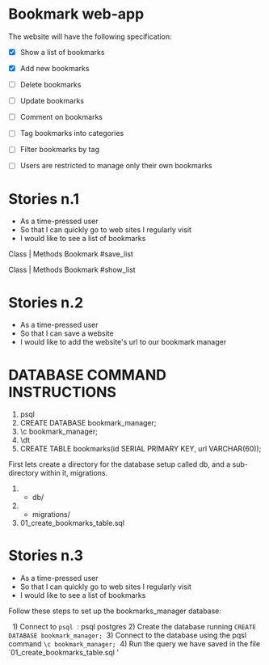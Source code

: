 # Bookmark web-app
The website will have the following specification:

- [x] Show a list of bookmarks
- [x] Add new bookmarks
- [ ] Delete bookmarks
- [ ] Update bookmarks
- [ ] Comment on bookmarks
- [ ] Tag bookmarks into categories
- [ ] Filter bookmarks by tag
- [ ] Users are restricted to manage only their own bookmarks


# Stories n.1
* As a time-pressed user
* So that I can quickly go to web sites I regularly visit
* I would like to see a list of bookmarks

Class 			|    Methods
Bookmark		     #save_list

Class 			|    Methods
Bookmark		     #show_list

# Stories n.2
* As a time-pressed user
* So that I can save a website
* I would like to add the website's url to our bookmark manager


# DATABASE COMMAND INSTRUCTIONS

1. psql
2. CREATE DATABASE bookmark_manager;
3. \c bookmark_manager;
4. \dt
5. CREATE TABLE bookmarks(id SERIAL PRIMARY KEY, url VARCHAR(60));

First lets create a directory for the database setup called db, and a sub-directory within it, migrations.

1. - db/
2.   - migrations/
3. 01_create_bookmarks_table.sql

# Stories n.3

* As a time-pressed user
* So that I can quickly go to web sites I regularly visit
* I would like to see a list of bookmarks


Follow these steps to set up the bookmarks_manager database:

  1) Connect to `psql`  :    psql postgres
2) Create the database running `CREATE DATABASE bookmark_manager;`
 3) Connect to the database using the pqsl command `\c bookmark_manager;` 
4) Run the query we have saved in the file `01_create_bookmarks_table.sql '
